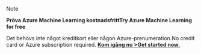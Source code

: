 > [!NOTE]
> 
> <span data-ttu-id="abd65-101">**Pröva Azure Machine Learning kostnadsfritt**</span><span class="sxs-lookup"><span data-stu-id="abd65-101">**Try Azure Machine Learning for free**</span></span>
>
> <span data-ttu-id="abd65-102">Det behövs inte något kreditkort eller någon Azure-prenumeration.</span><span class="sxs-lookup"><span data-stu-id="abd65-102">No credit card or Azure subscription required.</span></span> <span data-ttu-id="abd65-103"><a href="https://studio.azureml.net/?selectAccess=true&o=2" target="_blank">**Kom igång nu >**</a></span><span class="sxs-lookup"><span data-stu-id="abd65-103"><a href="https://studio.azureml.net/?selectAccess=true&o=2" target="_blank">**Get started now**.</a></span></span>
> 
> 

